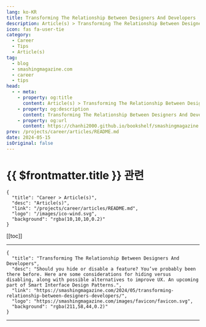 ```yaml
---
lang: ko-KR
title: Transforming The Relationship Between Designers And Developers
description: Article(s) > Transforming The Relationship Between Designers And Developers
icon: fas fa-user-tie
category: 
  - Career
  - Tips
  - Article(s)
tag: 
  - blog
  - smashingmagazine.com
  - career
  - tips
head:
  - - meta:
    - property: og:title
      content: Article(s) > Transforming The Relationship Between Designers And Developers
    - property: og:description
      content: Transforming The Relationship Between Designers And Developers
    - property: og:url
      content: https://chanhi2000.github.io/bookshelf/smashingmagazine.com/transforming-relationship-between-designers-developers.html
prev: /projects/career/articles/README.md
date: 2024-05-15
isOriginal: false
---
```


# {{ $frontmatter.title }} 관련

```component VPCard
{
  "title": "Career > Article(s)",
  "desc": "Article(s)",
  "link": "/projects/career/articles/README.md",
  "logo": "/images/ico-wind.svg",
  "background": "rgba(10,10,10,0.2)"
}
```

[[toc]]

---

```component VPCard
{
  "title": "Transforming The Relationship Between Designers And Developers",
  "desc": "Should you hide or disable a feature? You’ve probably been there before. Here are some considerations for hiding versus disabling, along with possible alternatives to improve UX. An upcoming part of Smart Interface Design Patterns.",
  "link": "https://smashingmagazine.com/2024/05/transforming-relationship-between-designers-developers/",
  "logo": "https://smashingmagazine.com/images/favicon/favicon.svg",
  "background": "rgba(211,58,44,0.2)"
}
```

<!-- TODO: 작성 -->

---

<TagLinks />